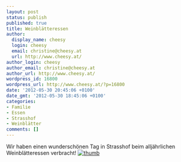 ```yaml
---
layout: post
status: publish
published: true
title: Weinblätteressen
author:
  display_name: cheesy
  login: cheesy
  email: christine@cheesy.at
  url: http://www.cheesy.at/
author_login: cheesy
author_email: christine@cheesy.at
author_url: http://www.cheesy.at/
wordpress_id: 16800
wordpress_url: http://www.cheesy.at/?p=16800
date: '2012-05-30 20:45:06 +0100'
date_gmt: '2012-05-30 18:45:06 +0100'
categories:
- Familie
- Essen
- Strasshof
- Weinblätter
comments: []
---
```

Wir haben einen wunderschönen Tag in Strasshof beim alljährlichen Weinblätteressen verbracht!
[![](http://www.cheesy.at/wp-content/uploads/thumb25.jpg "thumb")](http://www.cheesy.at/fotos/ausfluege/2012-2/weinblaetteressen-2012/)
